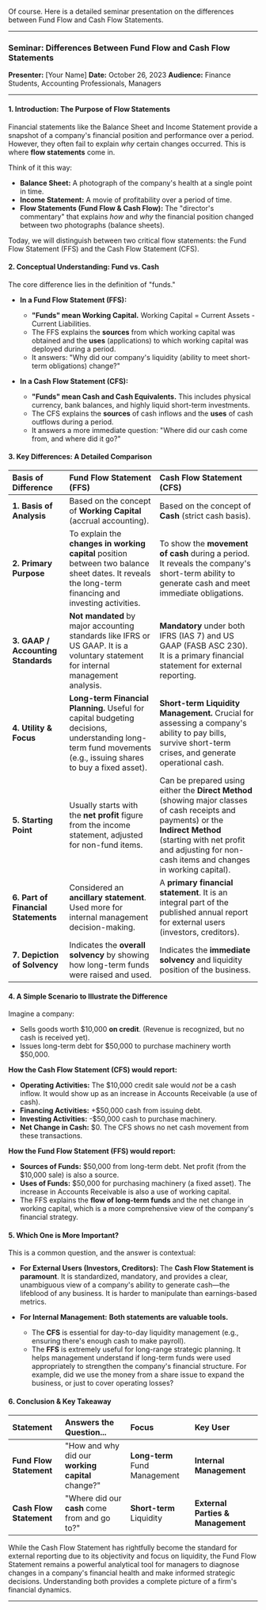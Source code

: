 Of course. Here is a detailed seminar presentation on the differences between Fund Flow and Cash Flow Statements.

---

### **Seminar: Differences Between Fund Flow and Cash Flow Statements**

**Presenter:** [Your Name]
**Date:** October 26, 2023
**Audience:** Finance Students, Accounting Professionals, Managers

---

#### **1. Introduction: The Purpose of Flow Statements**

Financial statements like the Balance Sheet and Income Statement provide a snapshot of a company's financial position and performance over a period. However, they often fail to explain *why* certain changes occurred. This is where **flow statements** come in.

Think of it this way:
*   **Balance Sheet:** A photograph of the company's health at a single point in time.
*   **Income Statement:** A movie of profitability over a period of time.
*   **Flow Statements (Fund Flow & Cash Flow):** The "director's commentary" that explains *how* and *why* the financial position changed between two photographs (balance sheets).

Today, we will distinguish between two critical flow statements: the Fund Flow Statement (FFS) and the Cash Flow Statement (CFS).

#### **2. Conceptual Understanding: Fund vs. Cash**

The core difference lies in the definition of "funds."

*   **In a Fund Flow Statement (FFS):**
    *   **"Funds" mean Working Capital.** Working Capital = Current Assets - Current Liabilities.
    *   The FFS explains the **sources** from which working capital was obtained and the **uses** (applications) to which working capital was deployed during a period.
    *   It answers: "Why did our company's liquidity (ability to meet short-term obligations) change?"

*   **In a Cash Flow Statement (CFS):**
    *   **"Funds" mean Cash and Cash Equivalents.** This includes physical currency, bank balances, and highly liquid short-term investments.
    *   The CFS explains the **sources** of cash inflows and the **uses** of cash outflows during a period.
    *   It answers a more immediate question: "Where did our cash come from, and where did it go?"

#### **3. Key Differences: A Detailed Comparison**

| Basis of Difference | Fund Flow Statement (FFS) | Cash Flow Statement (CFS) |
| :--- | :--- | :--- |
| **1. Basis of Analysis** | Based on the concept of **Working Capital** (accrual accounting). | Based on the concept of **Cash** (strict cash basis). |
| **2. Primary Purpose** | To explain the **changes in working capital** position between two balance sheet dates. It reveals the long-term financing and investing activities. | To show the **movement of cash** during a period. It reveals the company's short-term ability to generate cash and meet immediate obligations. |
| **3. GAAP / Accounting Standards** | **Not mandated** by major accounting standards like IFRS or US GAAP. It is a voluntary statement for internal management analysis. | **Mandatory** under both IFRS (IAS 7) and US GAAP (FASB ASC 230). It is a primary financial statement for external reporting. |
| **4. Utility & Focus** | **Long-term Financial Planning.** Useful for capital budgeting decisions, understanding long-term fund movements (e.g., issuing shares to buy a fixed asset). | **Short-term Liquidity Management.** Crucial for assessing a company's ability to pay bills, survive short-term crises, and generate operational cash. |
| **5. Starting Point** | Usually starts with the **net profit** figure from the income statement, adjusted for non-fund items. | Can be prepared using either the **Direct Method** (showing major classes of cash receipts and payments) or the **Indirect Method** (starting with net profit and adjusting for non-cash items and changes in working capital). |
| **6. Part of Financial Statements** | Considered an **ancillary statement**. Used more for internal management decision-making. | A **primary financial statement**. It is an integral part of the published annual report for external users (investors, creditors). |
| **7. Depiction of Solvency** | Indicates the **overall solvency** by showing how long-term funds were raised and used. | Indicates the **immediate solvency** and liquidity position of the business. |

#### **4. A Simple Scenario to Illustrate the Difference**

Imagine a company:
*   Sells goods worth $10,000 **on credit**. (Revenue is recognized, but no cash is received yet).
*   Issues long-term debt for $50,000 to purchase machinery worth $50,000.

**How the Cash Flow Statement (CFS) would report:**
*   **Operating Activities:** The $10,000 credit sale would *not* be a cash inflow. It would show up as an increase in Accounts Receivable (a use of cash).
*   **Financing Activities:** +$50,000 cash from issuing debt.
*   **Investing Activities:** -$50,000 cash to purchase machinery.
*   **Net Change in Cash:** $0. The CFS shows no net cash movement from these transactions.

**How the Fund Flow Statement (FFS) would report:**
*   **Sources of Funds:** $50,000 from long-term debt. Net profit (from the $10,000 sale) is also a source.
*   **Uses of Funds:** $50,000 for purchasing machinery (a fixed asset). The increase in Accounts Receivable is also a use of working capital.
*   The FFS explains the **flow of long-term funds** and the net change in working capital, which is a more comprehensive view of the company's financial strategy.

#### **5. Which One is More Important?**

This is a common question, and the answer is contextual:

*   **For External Users (Investors, Creditors):** The **Cash Flow Statement is paramount**. It is standardized, mandatory, and provides a clear, unambiguous view of a company's ability to generate cash—the lifeblood of any business. It is harder to manipulate than earnings-based metrics.

*   **For Internal Management:** **Both statements are valuable tools.**
    *   The **CFS** is essential for day-to-day liquidity management (e.g., ensuring there's enough cash to make payroll).
    *   The **FFS** is extremely useful for long-range strategic planning. It helps management understand if long-term funds were used appropriately to strengthen the company's financial structure. For example, did we use the money from a share issue to expand the business, or just to cover operating losses?

#### **6. Conclusion & Key Takeaway**

| Statement | Answers the Question... | Focus | Key User |
| :--- | :--- | :--- | :--- |
| **Fund Flow Statement** | "How and why did our **working capital** change?" | **Long-term** Fund Management | **Internal Management** |
| **Cash Flow Statement** | "Where did our **cash** come from and go to?" | **Short-term** Liquidity | **External Parties & Management** |

While the Cash Flow Statement has rightfully become the standard for external reporting due to its objectivity and focus on liquidity, the Fund Flow Statement remains a powerful analytical tool for managers to diagnose changes in a company's financial health and make informed strategic decisions. Understanding both provides a complete picture of a firm's financial dynamics.

***
